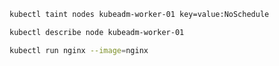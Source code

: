 ```sh
kubectl taint nodes kubeadm-worker-01 key=value:NoSchedule
```
```sh
kubectl describe node kubeadm-worker-01
```
```sh
kubectl run nginx --image=nginx
```